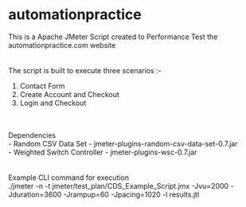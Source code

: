 # automationpractice
This is a Apache JMeter Script created to Performance Test the automationpractice.com website
<br />
<br />
<br />
The script is built to execute three scenarios :-<br />
1. Contact Form<br />
2. Create Account and Checkout<br />
3. Login and Checkout<br />
<br />
<br />
Dependencies<br />
- Random CSV Data Set - jmeter-plugins-random-csv-data-set-0.7.jar<br />
- Weighted Switch Controller - jmeter-plugins-wsc-0.7.jar<br />
<br />
<br />
Example CLI command for execution<br />
./jmeter -n -t jmeter/test_plan/CDS_Example_Script.jmx -Jvu=2000 -Jduration=3600 -Jrampup=60 -Jpacing=1020 -l results.jtl
